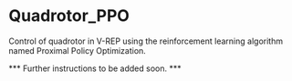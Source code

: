 # Quadrotor_PPO
Control of quadrotor in V-REP using the reinforcement learning algorithm named Proximal Policy Optimization.

*** Further instructions to be added soon. ***
